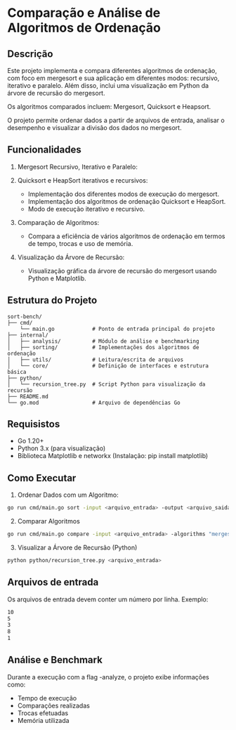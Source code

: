 
# Comparação e Análise de Algoritmos de Ordenação

## Descrição

Este projeto implementa e compara diferentes algoritmos de ordenação, com foco em mergesort e sua aplicação em diferentes modos: recursivo, iterativo e paralelo. Além disso, inclui uma visualização em Python da árvore de recursão do mergesort.

Os algoritmos comparados incluem: Mergesort, Quicksort e Heapsort.

O projeto permite ordenar dados a partir de arquivos de entrada, analisar o desempenho e visualizar a divisão dos dados no mergesort.

## Funcionalidades

1. Mergesort Recursivo, Iterativo e Paralelo:

2. Quicksort e HeapSort iterativos e recursivos:
    - Implementação dos diferentes modos de execução do mergesort.
    - Implementação dos algoritmos de ordenação Quicksort e HeapSort.
    - Modo de execução iterativo e recursivo.

3. Comparação de Algoritmos:
    - Compara a eficiência de vários algoritmos de ordenação em termos de tempo, trocas e uso de memória.

4. Visualização da Árvore de Recursão:
    - Visualização gráfica da árvore de recursão do mergesort usando Python e Matplotlib.

## Estrutura do Projeto

```shell
sort-bench/
├── cmd/
    └── main.go            # Ponto de entrada principal do projeto
├── internal/
│   ├── analysis/          # Módulo de análise e benchmarking
│   ├── sorting/           # Implementações dos algoritmos de ordenação
│   ├── utils/             # Leitura/escrita de arquivos
│   └── core/              # Definição de interfaces e estrutura básica
├── python/
│   └── recursion_tree.py  # Script Python para visualização da recursão
├── README.md
└── go.mod                 # Arquivo de dependências Go
```

## Requisistos

- Go 1.20+
- Python 3.x (para visualização)
- Biblioteca Matplotlib e networkx (Instalação: pip install matplotlib)

## Como Executar

1. Ordenar Dados com um Algoritmo:

```bash
go run cmd/main.go sort -input <arquivo_entrada> -output <arquivo_saida> -algo mergesort -mode recursive -analyze
```

2. Comparar Algoritmos

```bash
go run cmd/main.go compare -input <arquivo_entrada> -algorithms "mergesort,quicksort"
```

3. Visualizar a Árvore de Recursão (Python)

```bash
python python/recursion_tree.py <arquivo_entrada>
```

## Arquivos de entrada

Os arquivos de entrada devem conter um número por linha. Exemplo:

```txt
10
5
3
8
1
```

## Análise e Benchmark

Durante a execução com a flag -analyze, o projeto exibe informações como:

- Tempo de execução
- Comparações realizadas
- Trocas efetuadas
- Memória utilizada
